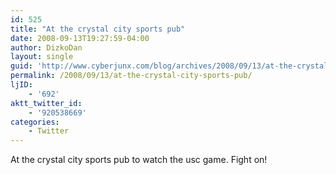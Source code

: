```yaml
---
id: 525
title: "At the crystal city sports pub"
date: 2008-09-13T19:27:59-04:00
author: DizkoDan
layout: single
guid: 'http://www.cyberjunx.com/blog/archives/2008/09/13/at-the-crystal-city-sports-pub/'
permalink: /2008/09/13/at-the-crystal-city-sports-pub/
ljID:
    - '692'
aktt_twitter_id:
    - '920538669'
categories:
    - Twitter
---
```


At the crystal city sports pub to watch the usc game. Fight on!